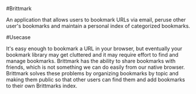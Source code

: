 #Brittmark

An application that allows users to bookmark URLs via email, peruse other user's bookmarks and maintain a personal index of categorized bookmarks. 

#Usecase

It's easy enough to bookmark a URL in your browser, but eventually your bookmark library may get cluttered and it may require effort to find and manage bookmarks. Brittmark has the ability to share bookmarks with friends, which is not something we can do easily from our native browser. Brittmark solves these problems by organizing bookmarks by topic and making them public so that other users can find them and add bookmarks to their own Brittmarks index.